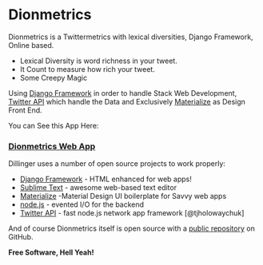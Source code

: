 # Dionmetrics

Dionmetrics is a Twittermetrics with lexical diversities, Django Framework, Online based. 

  - Lexical Diversity is word richness in your tweet.
  - It Count to measure how rich your tweet.
  - Some Creepy Magic

Using [Django Framework] in order to handle Stack Web Development, [Twitter API] which handle the Data and Exclusively [Materialize] as Design Front End. 

You can See this App Here: 
### [Dionmetrics Web App]

Dillinger uses a number of open source projects to work properly:

* [Django Framework] - HTML enhanced for web apps!
* [Sublime Text] - awesome web-based text editor
* [Materialize] -Material Design UI boilerplate for Savvy web apps
* [node.js] - evented I/O for the backend
* [Twitter API] - fast node.js network app framework [@tjholowaychuk]


And of course Dionmetrics itself is open source with a [public repository][dill]
 on GitHub.


**Free Software, Hell Yeah!**

   [dill]: <https://github.com/joemccann/dillinger>
   [git-repo-url]: <https://github.com/dionfananie/dionmetrics.git>
   [Django Framework]: <https://www.djangoproject.com/>
   [Twitter API]: <https://dev.twitter.com/>
   [Sublime Text]: <https://www.sublimetext.com/>
   [node.js]: <http://nodejs.org>
   [Materialize]: <http://materializecss.com/>
   [Dionmetrics Web App]:<http://dionmetrics.herokuapp.com/> 
  
  
